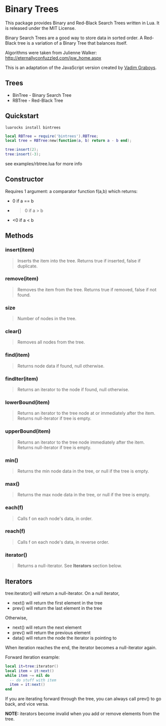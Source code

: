 Binary Trees
============

This package provides Binary and Red-Black Search Trees written in Lua. It is released under the MIT License.

Binary Search Trees are a good way to store data in sorted order. A Red-Black tree is a variation of a Binary Tree that balances itself.

Algorithms were taken from Julienne Walker: http://eternallyconfuzzled.com/jsw_home.aspx

This is an adaptation of the JavaScript version created by [Vadim Graboys](https://github.com/vadimg/js_bintrees).

Trees
------------

* BinTree - Binary Search Tree
* RBTree - Red-Black Tree

Quickstart
------------

```
luarocks install bintrees
```

```lua
local RBTree = require('bintrees').RBTree;
local tree = RBTree:new(function(a, b) return a - b end);

tree:insert(2);
tree:insert(-3);
```

see examples/rbtree.lua for more info

Constructor
------------

Requires 1 argument: a comparator function f(a,b) which returns:
* 0 if a == b
* >0 if a > b
* <0 if a < b

Methods
------------

### insert(item)
> Inserts the item into the tree. Returns true if inserted, false if duplicate.

### remove(item)
> Removes the item from the tree. Returns true if removed, false if not found.

### size
> Number of nodes in the tree.

### clear()
> Removes all nodes from the tree.

### find(item)
> Returns node data if found, null otherwise.

### findIter(item)
> Returns an iterator to the node if found, null otherwise.

### lowerBound(item)
> Returns an iterator to the tree node at or immediately after the item. Returns null-iterator if tree is empty.

### upperBound(item)
> Returns an iterator to the tree node immediately after the item. Returns null-iterator if tree is empty.

### min()
> Returns the min node data in the tree, or null if the tree is empty.

### max()
> Returns the max node data in the tree, or null if the tree is empty.

### each(f)
> Calls f on each node's data, in order.

### reach(f)
> Calls f on each node's data, in reverse order.

### iterator()
> Returns a null-iterator. See __Iterators__ section below.

Iterators
------------

tree:iterator() will return a null-iterator. On a null iterator,
* next() will return the first element in the tree
* prev() will return the last element in the tree

Otherwise,
* next() will return the next element
* prev() will return the previous element
* data() will return the node the iterator is pointing to

When iteration reaches the end, the iterator becomes a null-iterator again.

Forward iteration example:

```lua
local it=tree:iterator()
local item = it:next()
while item ~= nil do
  -- do stuff with item
  item = it:next()
end
```

If you are iterating forward through the tree, you can always call prev() to go back, and vice versa.

__NOTE:__ iterators become invalid when you add or remove elements from the tree.
